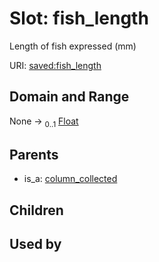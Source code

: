 
# Slot: fish_length


Length of fish expressed (mm)

URI: [saved:fish_length](http://marine.gov.scot/metadata/saved/schema/fish_length)


## Domain and Range

None &#8594;  <sub>0..1</sub> [Float](types/Float.md)

## Parents

 *  is_a: [column_collected](column_collected.md)

## Children


## Used by

